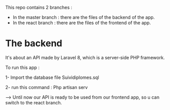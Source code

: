 This repo contains 2 branches :
* In the master branch : there are the files of the backend of the app.
* In the react branch : there are the files of the frontend of the app.

# The backend 
It's about an API made by Laravel 8, which is a server-side PHP framework.

To run this app :

1- Import the database file Suividiplomes.sql

2- run this command : Php artisan serv


--> Until now our API is ready to be used from our frontend app, so u can switch to the react branch.
